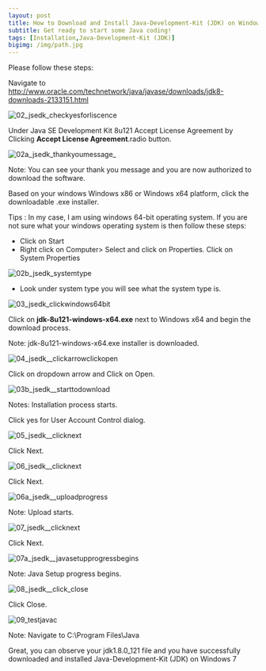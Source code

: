 ```yaml
---
layout: post
title: How to Download and Install Java-Development-Kit (JDK) on Windows 7
subtitle: Get ready to start some Java coding! 
tags: [Installation,Java-Development-Kit (JDK)]
bigimg: /img/path.jpg
---
```


Please follow these steps:

Navigate to http://www.oracle.com/technetwork/java/javase/downloads/jdk8-downloads-2133151.html

   ![02_jsedk_checkyesforliscence](https://cloud.githubusercontent.com/assets/10678180/22406424/99a0750a-e618-11e6-9f8e-72b4bd8265f0.png)

Under Java SE Development Kit 8u121 Accept License Agreement by Clicking **Accept License Agreement**.radio button.

  ![02a_jsedk_thankyoumessage_](https://cloud.githubusercontent.com/assets/10678180/22406425/99a1432c-e618-11e6-96cb-f265d07bda87.png)

Note: You can see your thank you message and you are now authorized to download the software.

Based on your windows Windows x86 or Windows x64 platform, click the downloadable .exe installer.

Tips : In my case, I am using windows 64-bit operating system. If you are not sure what your windows operating system is then follow these steps:

- Click on Start 
- Right click on Computer> Select and click on Properties. Click on System Properties

![02b_jsedk_systemtype](https://cloud.githubusercontent.com/assets/10678180/22406426/99a2b4b4-e618-11e6-9c67-524c9e93b9a6.png)
   
- Look under system type you will see what the system type is.

![03_jsedk_clickwindows64bit](https://cloud.githubusercontent.com/assets/10678180/22406429/99a7456a-e618-11e6-8748-ffa521f5e1d7.png)

Click on **jdk-8u121-windows-x64.exe** next to Windows x64 and begin the download process.

Note: jdk-8u121-windows-x64.exe installer is downloaded. 

   ![04_jsedk__clickarrowclickopen](https://cloud.githubusercontent.com/assets/10678180/22406428/99a47d4e-e618-11e6-85d7-5fd8b28797e6.png)

Click on dropdown arrow and Click on Open. 

   ![03b_jsedk__starttodownload](https://cloud.githubusercontent.com/assets/10678180/22406427/99a30b58-e618-11e6-957b-9ad13fc26e46.png)
   
Notes: Installation process starts.

Click yes for User Account Control dialog.

  ![05_jsedk__clicknext](https://cloud.githubusercontent.com/assets/10678180/22406430/99b1a5b4-e618-11e6-850a-d8624b80c94e.png)


Click Next.

   ![06_jsedk__clicknext](https://cloud.githubusercontent.com/assets/10678180/22406431/99b24a5a-e618-11e6-8543-57bc708ad8ab.png)

Click Next.

   ![06a_jsedk__uploadprogress](https://cloud.githubusercontent.com/assets/10678180/22406435/99b65096-e618-11e6-8fb3-bf2e31b44605.png)

Note: Upload starts.

   ![07_jsedk__clicknext](https://cloud.githubusercontent.com/assets/10678180/22406432/99b4ea6c-e618-11e6-92a9-89ea13ffbf56.png)

Click Next.

   ![07a_jsedk__javasetupprogressbegins](https://cloud.githubusercontent.com/assets/10678180/22406433/99b50006-e618-11e6-88d2-e48a8d4976d1.png)

Note: Java Setup progress begins.

   ![08_jsedk__click_close](https://cloud.githubusercontent.com/assets/10678180/22406434/99b5b94c-e618-11e6-898f-964687b50ceb.png)

Click Close.

   ![09_testjavac](https://cloud.githubusercontent.com/assets/10678180/22406436/99c06efa-e618-11e6-9402-e4465e90d651.png)

Note: Navigate to C:\Program Files\Java 

Great, you can observe your jdk1.8.0_121 file and you have successfully downloaded and installed Java-Development-Kit (JDK) on Windows 7


